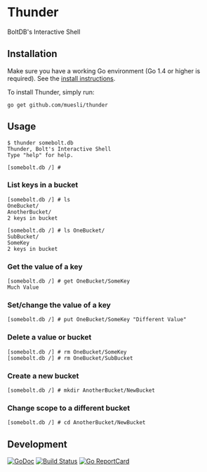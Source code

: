 Thunder
=======

BoltDB's Interactive Shell

## Installation

Make sure you have a working Go environment (Go 1.4 or higher is required).
See the [install instructions](http://golang.org/doc/install.html).

To install Thunder, simply run:

    go get github.com/muesli/thunder

## Usage

```
$ thunder somebolt.db
Thunder, Bolt's Interactive Shell
Type "help" for help.

[somebolt.db /] #
```

### List keys in a bucket

```
[somebolt.db /] # ls
OneBucket/
AnotherBucket/
2 keys in bucket

[somebolt.db /] # ls OneBucket/
SubBucket/
SomeKey
2 keys in bucket
```

### Get the value of a key

```
[somebolt.db /] # get OneBucket/SomeKey
Much Value
```

### Set/change the value of a key
```
[somebolt.db /] # put OneBucket/SomeKey "Different Value"
```

### Delete a value or bucket
```
[somebolt.db /] # rm OneBucket/SomeKey
[somebolt.db /] # rm OneBucket/SubBucket
```

### Create a new bucket
```
[somebolt.db /] # mkdir AnotherBucket/NewBucket
```

### Change scope to a different bucket
```
[somebolt.db /] # cd AnotherBucket/NewBucket
```

## Development

[![GoDoc](https://godoc.org/github.com/golang/gddo?status.svg)](https://godoc.org/github.com/muesli/thunder)
[![Build Status](https://travis-ci.org/muesli/thunder.svg?branch=master)](https://travis-ci.org/muesli/thunder)
[![Go ReportCard](http://goreportcard.com/badge/muesli/thunder)](http://goreportcard.com/report/muesli/thunder)
